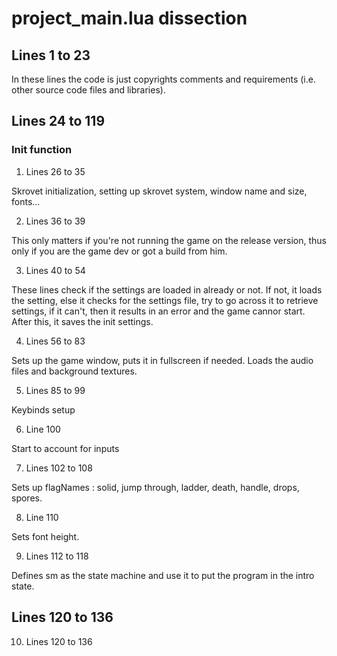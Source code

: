 # project_main.lua dissection

## Lines 1 to 23

In these lines the code is just copyrights comments and requirements (i.e. other source code files and libraries).

## Lines 24 to 119

### Init function

1. Lines 26 to 35

Skrovet initialization, setting up skrovet system, window name and size, fonts...

2. Lines 36 to 39

This only matters if you're not running the game on the release version, thus only if you are the game dev or got a build from him.

3. Lines 40 to 54

These lines check if the settings are loaded in already or not. If not, it loads the setting, else it checks for the settings file, try to go across it to retrieve settings, if it can't, then it results in an error and the game cannor start.
After this, it saves the init settings.

4. Lines 56 to 83

Sets up the game window, puts it in fullscreen if needed.
Loads the audio files and background textures.

5. Lines 85 to 99

Keybinds setup

6. Line 100

Start to account for inputs

7. Lines 102 to 108

Sets up flagNames : solid, jump through, ladder, death, handle, drops, spores.

8. Line 110

Sets font height.

9. Lines 112 to 118

Defines sm as the state machine and use it to put the program in the intro state.

## Lines 120 to 136

10. Lines 120 to 136
